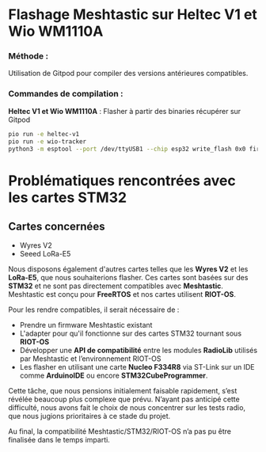 # Flashage Meshtastic sur Heltec V1 et Wio WM1110A

### Méthode :
Utilisation de Gitpod pour compiler des versions antérieures compatibles.

### Commandes de compilation :

**Heltec V1 et Wio WM1110A** :
Flasher à partir des binaries récupérer sur Gitpod
```bash
pio run -e heltec-v1
pio run -e wio-tracker
python3 -m esptool --port /dev/ttyUSB1 --chip esp32 write_flash 0x0 firmware.factory.bin
```

# Problématiques rencontrées avec les cartes STM32

## Cartes concernées

- Wyres V2  
- Seeed LoRa-E5 

Nous disposons également d'autres cartes telles que les **Wyres V2** et les **LoRa-E5**, que nous souhaiterions flasher. Ces cartes sont basées sur des **STM32** et ne sont pas directement compatibles avec **Meshtastic**.
Meshtastic est conçu pour **FreeRTOS** et nos cartes utilisent **RIOT-OS**.

Pour les rendre compatibles, il serait nécessaire de :

- Prendre un firmware Meshtastic existant  
- L'adapter pour qu'il fonctionne sur des cartes STM32 tournant sous **RIOT-OS**  
- Développer une **API de compatibilité** entre les modules **RadioLib** utilisés par Meshtastic et l’environnement RIOT-OS  
- Les flasher en utilisant une carte **Nucleo F334R8** via ST-Link sur un IDE comme **ArduinoIDE** ou encore **STM32CubeProgrammer**.

Cette tâche, que nous pensions initialement faisable rapidement, s’est révélée beaucoup plus complexe que prévu. N’ayant pas anticipé cette difficulté, nous avons fait le choix de nous concentrer sur les tests radio, que nous jugions prioritaires à ce stade du projet.

Au final, la compatibilité Meshtastic/STM32/RIOT-OS n’a pas pu être finalisée dans le temps imparti.
